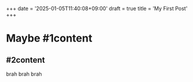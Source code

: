 +++
date = '2025-01-05T11:40:08+09:00'
draft = true
title = 'My First Post'
+++

# Maybe #1content

## #2content

brah brah brah